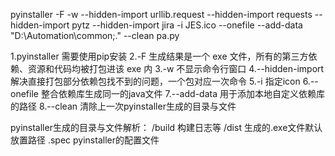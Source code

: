 pyinstaller -F -w --hidden-import urllib.request --hidden-import requests --hidden-import pytz --hidden-import jira -i JES.ico --onefile --add-data "D:\Automation\common;." --clean pa.py

1.pyinstaller 需要使用pip安装
2.-F 生成结果是一个 exe 文件，所有的第三方依赖、资源和代码均被打包进该 exe 内
3.-w 不显示命令行窗口
4.--hidden-import 解决直接打包部分依赖包找不到的问题，一个包对应一次命令
5.-i 指定icon
6.--onefile 整合依赖库生成同一的java文件
7.--add-data 用于添加本地自定义依赖库的路径
8.--clean 清除上一次pyinstaller生成的目录与文件

pyinstaller生成的目录与文件解析：
/build 构建日志等
/dist 生成的.exe文件默认放置路径
.spec pyinstaller的配置文件